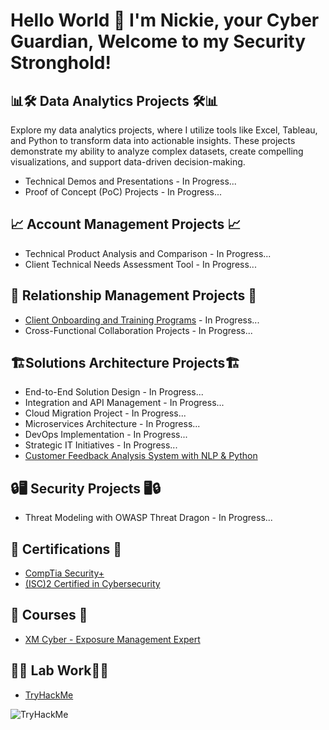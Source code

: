 ## <h1>Hello World 👋 I'm Nickie, your Cyber Guardian, Welcome to my Security Stronghold!</h1>

<h2>📊🛠️ Data Analytics Projects 🛠️📊</h2>
Explore my data analytics projects, where I utilize tools like Excel, Tableau, and Python to transform data into actionable insights. These projects demonstrate my ability to analyze complex datasets, create compelling visualizations, and support data-driven decision-making.

- Technical Demos and Presentations - In Progress...
- Proof of Concept (PoC) Projects - In Progress...

<h2> 📈 Account Management Projects 📈 </h2>

- Technical Product Analysis and Comparison - In Progress...
- Client Technical Needs Assessment Tool - In Progress...

<h2>💼 Relationship Management Projects 💼</h2>

- [Client Onboarding and Training Programs](https://github.com/NickieNetDefense/Client_Onboarding_and_Training_Programs) - In Progress...
- Cross-Functional Collaboration Projects - In Progress...

<h2>🏗️Solutions Architecture Projects🏗️</h2>

- End-to-End Solution Design - In Progress...
- Integration and API Management - In Progress...
- Cloud Migration Project - In Progress...
- Microservices Architecture - In Progress...
- DevOps Implementation - In Progress...
- Strategic IT Initiatives - In Progress...
- [Customer Feedback Analysis System with NLP & Python](https://github.com/NickieNetDefense/Customer_Feedback_Analysis_System)

<h2>🔒🖥️ Security Projects 🖥️🔒</h2>

- Threat Modeling with OWASP Threat Dragon - In Progress...

<h2>📜 Certifications 📜</h2>

- [CompTia Security+](https://www.credly.com/badges/9c161bf6-0202-407a-acd7-7548b3ece7ed/public_url)
- [(ISC)2 Certified in Cybersecurity](https://www.credly.com/badges/59b41494-6df7-495e-8731-5e7be77919d6/public_url)

<h2>🏫 Courses 🏫</h2>

- [XM Cyber - Exposure Management Expert](https://www.credly.com/badges/0ca150d2-b7f9-45e7-9157-5c84fb4e5fae/public_url)

<h2>🧪🥼 Lab Work🥼🧪</h2>

- [TryHackMe](https://tryhackme.com/p/ellis.perez.nick)

<img src="https://tryhackme-badges.s3.amazonaws.com/ellis.perez.nick.png" alt="TryHackMe">

<!--
**NickieNetDefense/NickieNetDefense** is a ✨ _special_ ✨ repository because its `README.md` (this file) appears on your GitHub profile.

Here are some ideas to get you started:

- 🔭 I’m currently working on ...
- 🌱 I’m currently learning ...
- 👯 I’m looking to collaborate on ...
- 🤔 I’m looking for help with ...
- 💬 Ask me about ...
- 📫 How to reach me: ...
- 😄 Pronouns: ...
- ⚡ Fun fact: ...
-->
